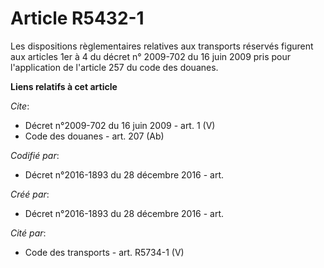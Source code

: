 # Article R5432-1

Les dispositions règlementaires relatives aux transports réservés figurent aux articles 1er à 4 du décret n° 2009-702 du 16
juin 2009 pris pour l'application de l'article 257 du code des douanes.

**Liens relatifs à cet article**

_Cite_:

  - Décret n°2009-702 du 16 juin 2009 - art. 1 (V)
  - Code des douanes - art. 207 (Ab)

_Codifié par_:

  - Décret n°2016-1893 du 28 décembre 2016 - art.

_Créé par_:

  - Décret n°2016-1893 du 28 décembre 2016 - art.

_Cité par_:

  - Code des transports - art. R5734-1 (V)
